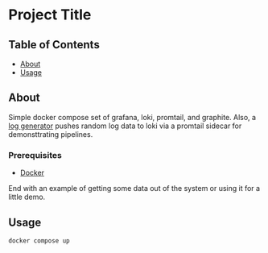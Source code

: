 # Project Title

## Table of Contents

- [About](#about)
- [Usage](#usage)

## About <a name = "about"></a>

Simple docker compose set of grafana, loki, promtail, and graphite.  Also, a [log generator](https://github.com/microsoft/lignator.git) pushes random log
data to loki via a promtail sidecar for demonsttrating pipelines.

### Prerequisites

- [Docker](https://docs.docker.com/get-docker/)


End with an example of getting some data out of the system or using it for a little demo.

## Usage <a name = "usage"></a>

`docker compose up`
